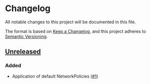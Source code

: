 # Changelog
All notable changes to this project will be documented in this file.

The format is based on [Keep a Changelog](https://keepachangelog.com/en/1.0.0/),
and this project adheres to [Semantic Versioning](https://semver.org/spec/v2.0.0.html).

## [Unreleased]
### Added

- Application of default NetworkPolicies ([#1])

[Unreleased]: https://github.com/projectsyn/component-networkpolicy/compare/dba1d0f...HEAD
[#1]: https://github.com/projectsyn/component-networkpolicy/pull/1
